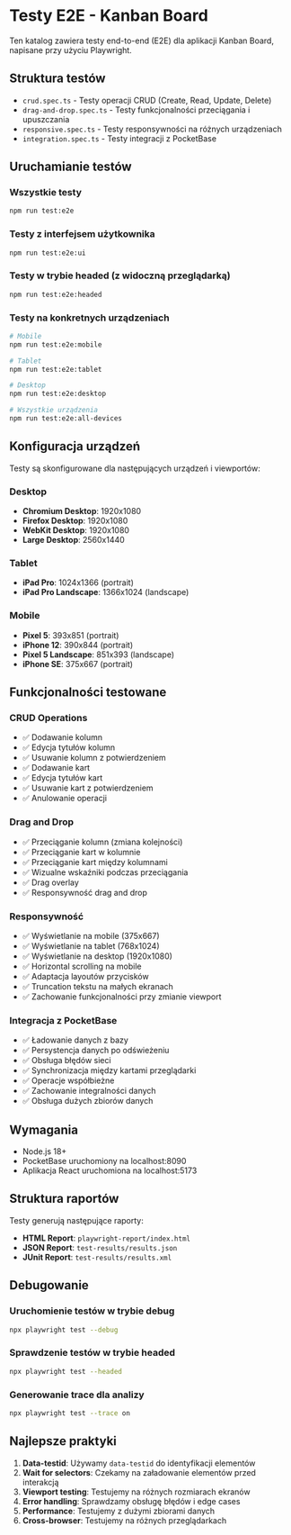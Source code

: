# Testy E2E - Kanban Board

Ten katalog zawiera testy end-to-end (E2E) dla aplikacji Kanban Board, napisane przy użyciu Playwright.

## Struktura testów

- `crud.spec.ts` - Testy operacji CRUD (Create, Read, Update, Delete)
- `drag-and-drop.spec.ts` - Testy funkcjonalności przeciągania i upuszczania
- `responsive.spec.ts` - Testy responsywności na różnych urządzeniach
- `integration.spec.ts` - Testy integracji z PocketBase

## Uruchamianie testów

### Wszystkie testy

```bash
npm run test:e2e
```

### Testy z interfejsem użytkownika

```bash
npm run test:e2e:ui
```

### Testy w trybie headed (z widoczną przeglądarką)

```bash
npm run test:e2e:headed
```

### Testy na konkretnych urządzeniach

```bash
# Mobile
npm run test:e2e:mobile

# Tablet
npm run test:e2e:tablet

# Desktop
npm run test:e2e:desktop

# Wszystkie urządzenia
npm run test:e2e:all-devices
```

## Konfiguracja urządzeń

Testy są skonfigurowane dla następujących urządzeń i viewportów:

### Desktop

- **Chromium Desktop**: 1920x1080
- **Firefox Desktop**: 1920x1080
- **WebKit Desktop**: 1920x1080
- **Large Desktop**: 2560x1440

### Tablet

- **iPad Pro**: 1024x1366 (portrait)
- **iPad Pro Landscape**: 1366x1024 (landscape)

### Mobile

- **Pixel 5**: 393x851 (portrait)
- **iPhone 12**: 390x844 (portrait)
- **Pixel 5 Landscape**: 851x393 (landscape)
- **iPhone SE**: 375x667 (portrait)

## Funkcjonalności testowane

### CRUD Operations

- ✅ Dodawanie kolumn
- ✅ Edycja tytułów kolumn
- ✅ Usuwanie kolumn z potwierdzeniem
- ✅ Dodawanie kart
- ✅ Edycja tytułów kart
- ✅ Usuwanie kart z potwierdzeniem
- ✅ Anulowanie operacji

### Drag and Drop

- ✅ Przeciąganie kolumn (zmiana kolejności)
- ✅ Przeciąganie kart w kolumnie
- ✅ Przeciąganie kart między kolumnami
- ✅ Wizualne wskaźniki podczas przeciągania
- ✅ Drag overlay
- ✅ Responsywność drag and drop

### Responsywność

- ✅ Wyświetlanie na mobile (375x667)
- ✅ Wyświetlanie na tablet (768x1024)
- ✅ Wyświetlanie na desktop (1920x1080)
- ✅ Horizontal scrolling na mobile
- ✅ Adaptacja layoutów przycisków
- ✅ Truncation tekstu na małych ekranach
- ✅ Zachowanie funkcjonalności przy zmianie viewport

### Integracja z PocketBase

- ✅ Ładowanie danych z bazy
- ✅ Persystencja danych po odświeżeniu
- ✅ Obsługa błędów sieci
- ✅ Synchronizacja między kartami przeglądarki
- ✅ Operacje współbieżne
- ✅ Zachowanie integralności danych
- ✅ Obsługa dużych zbiorów danych

## Wymagania

- Node.js 18+
- PocketBase uruchomiony na localhost:8090
- Aplikacja React uruchomiona na localhost:5173

## Struktura raportów

Testy generują następujące raporty:

- **HTML Report**: `playwright-report/index.html`
- **JSON Report**: `test-results/results.json`
- **JUnit Report**: `test-results/results.xml`

## Debugowanie

### Uruchomienie testów w trybie debug

```bash
npx playwright test --debug
```

### Sprawdzenie testów w trybie headed

```bash
npx playwright test --headed
```

### Generowanie trace dla analizy

```bash
npx playwright test --trace on
```

## Najlepsze praktyki

1. **Data-testid**: Używamy `data-testid` do identyfikacji elementów
2. **Wait for selectors**: Czekamy na załadowanie elementów przed interakcją
3. **Viewport testing**: Testujemy na różnych rozmiarach ekranów
4. **Error handling**: Sprawdzamy obsługę błędów i edge cases
5. **Performance**: Testujemy z dużymi zbiorami danych
6. **Cross-browser**: Testujemy na różnych przeglądarkach
